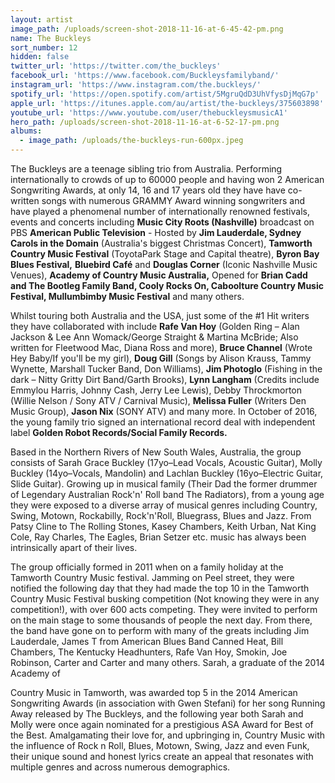 ```yaml
---
layout: artist
image_path: /uploads/screen-shot-2018-11-16-at-6-45-42-pm.png
name: The Buckleys
sort_number: 12
hidden: false
twitter_url: 'https://twitter.com/the_buckleys'
facebook_url: 'https://www.facebook.com/Buckleysfamilyband/'
instagram_url: 'https://www.instagram.com/the.buckleys/'
spotify_url: 'https://open.spotify.com/artist/5MgruQdD3UhVfysDjMqG7p'
apple_url: 'https://itunes.apple.com/au/artist/the-buckleys/375603898'
youtube_url: 'https://www.youtube.com/user/thebuckleysmusicA1'
hero_path: /uploads/screen-shot-2018-11-16-at-6-52-17-pm.png
albums:
  - image_path: /uploads/the-buckleys-run-600px.jpeg
---
```


The Buckleys are a teenage sibling trio from Australia. Performing internationally to crowds of up to 60000 people and having won 2 American Songwriting Awards, at only 14, 16 and 17 years old they have have co-written songs with numerous GRAMMY Award winning songwriters and have played a phenomenal number of internationally renowned festivals, events and concerts including **Music City Roots (Nashville)** broadcast on PBS **American Public Television** - Hosted by **Jim Lauderdale, Sydney Carols in the Domain** (Australia's biggest Christmas Concert), **Tamworth Country Music Festival** (ToyotaPark Stage and Capital theatre), **Byron Bay Blues Festival,** **Bluebird Café** and **Douglas Corner** (Iconic Nashville Music Venues), **Academy of Country Music Australia,** Opened for **Brian Cadd and The Bootleg Family Band, Cooly Rocks On, Caboolture Country Music Festival, Mullumbimby Music Festival** and many others.

Whilst touring both Australia and the USA, just some of the #1 Hit writers they have collaborated with include **Rafe Van Hoy** (Golden Ring – Alan Jackson & Lee Ann Womack/George Straight & Martina McBride; Also written for Fleetwood Mac, Diana Ross and more), **Bruce Channel** (Wrote Hey Baby/If you'll be my girl), **Doug Gill** (Songs by Alison Krauss, Tammy Wynette, Marshall Tucker Band, Don Williams), **Jim Photoglo** (Fishing in the dark – Nitty Gritty Dirt Band/Garth Brooks), **Lynn Langham** (Credits include Emmylou Harris, Johnny Cash, Jerry Lee Lewis), Debby Throckmorton (Willie Nelson / Sony ATV / Carnival Music), **Melissa Fuller** (Writers Den Music Group), **Jason Nix** (SONY ATV) and many more. In October of 2016, the young family trio signed an international record deal with independent label **Golden Robot Records/Social Family Records.**

Based in the Northern Rivers of New South Wales, Australia, the group consists of Sarah Grace Buckley (17yo–Lead Vocals, Acoustic Guitar), Molly Buckley (14yo–Vocals, Mandolin) and Lachlan Buckley (16yo–Electric Guitar, Slide Guitar). Growing up in musical family (Their Dad the former drummer of Legendary Australian Rock'n' Roll band The Radiators), from a young age they were exposed to a diverse array of musical genres including Country, Swing, Motown, Rockabilly, Rock'n'Roll, Bluegrass, Blues and Jazz. From Patsy Cline to The Rolling Stones, Kasey Chambers, Keith Urban, Nat King Cole, Ray Charles, The Eagles, Brian Setzer etc. music has always been intrinsically apart of their lives.

The group officially formed in 2011 when on a family holiday at the Tamworth Country Music festival. Jamming on Peel street, they were notified the following day that they had made the top 10 in the Tamworth Country Music Festival busking competition (Not knowing they were in any competition!), with over 600 acts competing. They were invited to perform on the main stage to some thousands of people the next day. From there, the band have gone on to perform with many of the greats including Jim Lauderdale, James T from American Blues Band Canned Heat, Bill Chambers, The Kentucky Headhunters, Rafe Van Hoy, Smokin, Joe Robinson, Carter and Carter and many others. Sarah, a graduate of the 2014 Academy of

Country Music in Tamworth, was awarded top 5 in the 2014 American Songwriting Awards (in association with Gwen Stefani) for her song Running Away released by The Buckleys, and the following year both Sarah and Molly were once again nominated for a prestigious ASA Award for Best of the Best. Amalgamating their love for, and upbringing in, Country Music with the influence of Rock n Roll, Blues, Motown, Swing, Jazz and even Funk, their unique sound and honest lyrics create an appeal that resonates with multiple genres and across numerous demographics.